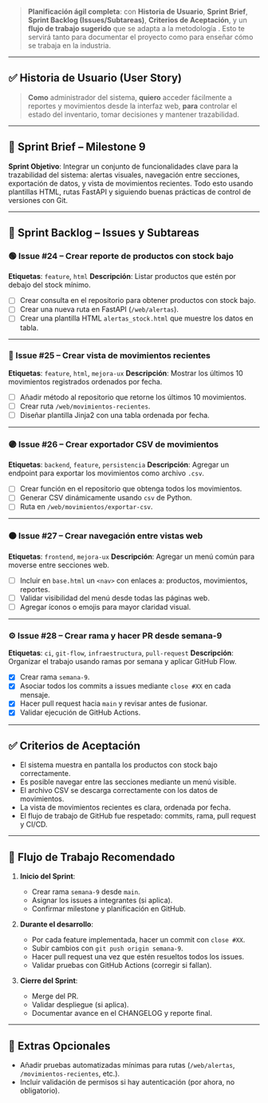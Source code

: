 >**Planificación ágil completa**: con **Historia de Usuario**, **Sprint Brief**, **Sprint Backlog (Issues/Subtareas)**, **Criterios de Aceptación**, y un **flujo de trabajo sugerido** que se adapta a la metodología . Esto te servirá tanto para documentar el proyecto como para enseñar cómo se trabaja en la industria.

---

## ✅ Historia de Usuario (User Story)

> **Como** administrador del sistema,
> **quiero** acceder fácilmente a reportes y movimientos desde la interfaz web,
> **para** controlar el estado del inventario, tomar decisiones y mantener trazabilidad.

---

## 🎯 Sprint Brief – Milestone 9

**Sprint Objetivo**: Integrar un conjunto de funcionalidades clave para la trazabilidad del sistema: alertas visuales, navegación entre secciones, exportación de datos, y vista de movimientos recientes. Todo esto usando plantillas HTML, rutas FastAPI y siguiendo buenas prácticas de control de versiones con Git.

---

## 📌 Sprint Backlog – Issues y Subtareas

### 🟢 Issue #24 – Crear reporte de productos con stock bajo

**Etiquetas**: `feature`, `html`
**Descripción**: Listar productos que estén por debajo del stock mínimo.

* [ ] Crear consulta en el repositorio para obtener productos con stock bajo.
* [ ] Crear una nueva ruta en FastAPI (`/web/alertas`).
* [ ] Crear una plantilla HTML `alertas_stock.html` que muestre los datos en tabla.

---

### 🔵 Issue #25 – Crear vista de movimientos recientes

**Etiquetas**: `feature`, `html`, `mejora-ux`
**Descripción**: Mostrar los últimos 10 movimientos registrados ordenados por fecha.

* [ ] Añadir método al repositorio que retorne los últimos 10 movimientos.
* [ ] Crear ruta `/web/movimientos-recientes`.
* [ ] Diseñar plantilla Jinja2 con una tabla ordenada por fecha.

---

### 🟣 Issue #26 – Crear exportador CSV de movimientos

**Etiquetas**: `backend`, `feature`, `persistencia`
**Descripción**: Agregar un endpoint para exportar los movimientos como archivo `.csv`.

* [ ] Crear función en el repositorio que obtenga todos los movimientos.
* [ ] Generar CSV dinámicamente usando `csv` de Python.
* [ ] Ruta en `/web/movimientos/exportar-csv`.

---

### 🟠 Issue #27 – Crear navegación entre vistas web

**Etiquetas**: `frontend`, `mejora-ux`
**Descripción**: Agregar un menú común para moverse entre secciones web.

* [ ] Incluir en `base.html` un `<nav>` con enlaces a: productos, movimientos, reportes.
* [ ] Validar visibilidad del menú desde todas las páginas web.
* [ ] Agregar íconos o emojis para mayor claridad visual.

---

### ⚙️ Issue #28 – Crear rama y hacer PR desde semana-9

**Etiquetas**: `ci`, `git-flow`, `infraestructura`, `pull-request`
**Descripción**: Organizar el trabajo usando ramas por semana y aplicar GitHub Flow.

* [x] Crear rama `semana-9`.
* [x] Asociar todos los commits a issues mediante `close #XX` en cada mensaje.
* [x] Hacer pull request hacia `main` y revisar antes de fusionar.
* [x] Validar ejecución de GitHub Actions.

---

## ✅ Criterios de Aceptación

* El sistema muestra en pantalla los productos con stock bajo correctamente.
* Es posible navegar entre las secciones mediante un menú visible.
* El archivo CSV se descarga correctamente con los datos de movimientos.
* La vista de movimientos recientes es clara, ordenada por fecha.
* El flujo de trabajo de GitHub fue respetado: commits, rama, pull request y CI/CD.

---

## 🔁 Flujo de Trabajo Recomendado

1. **Inicio del Sprint**:

   * Crear rama `semana-9` desde `main`.
   * Asignar los issues a integrantes (si aplica).
   * Confirmar milestone y planificación en GitHub.

2. **Durante el desarrollo**:

   * Por cada feature implementada, hacer un commit con `close #XX`.
   * Subir cambios con `git push origin semana-9`.
   * Hacer pull request una vez que estén resueltos todos los issues.
   * Validar pruebas con GitHub Actions (corregir si fallan).

3. **Cierre del Sprint**:

   * Merge del PR.
   * Validar despliegue (si aplica).
   * Documentar avance en el CHANGELOG y reporte final.

---

## 🧪 Extras Opcionales

* Añadir pruebas automatizadas mínimas para rutas (`/web/alertas`, `/movimientos-recientes`, etc.).
* Incluir validación de permisos si hay autenticación (por ahora, no obligatorio).


<!--stackedit_data:
eyJoaXN0b3J5IjpbMzYyMjYxNDYyXX0=
-->